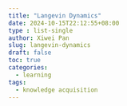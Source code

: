 ```yaml
---
title: "Langevin Dynamics"
date: 2024-10-15T22:12:55+08:00
type : list-single
author: Xiwei Pan
slug: langevin-dynamics
draft: false
toc: true
categories:
  - learning
tags:
  - knowledge acquisition
---
```

